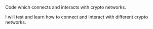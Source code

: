 

Code which connects and interacts with crypto networks.

I will test and learn how to connect and interact with different crypto networks.


